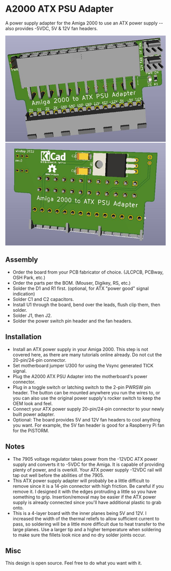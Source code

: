 # A2000 ATX PSU Adapter
A power supply adapter for the Amiga 2000 to use an ATX power supply -- also provides -5VDC, 5V & 12V fan headers.

![front](front.jpg)
\
![back](back.jpg)

## Assembly
* Order the board from your PCB fabricator of choice. (JLCPCB, PCBway, OSH Park, etc.)
* Order the parts per the BOM. (Mouser, Digikey, RS, etc.)
* Solder the D1 and R1 first. (optional, for ATX "power good" signal indication)
* Solder C1 and C2 capacitors.
* Install U1 through the board, bend over the leads, flush clip them, then solder.
* Solder J1, then J2.
* Solder the power switch pin header and the fan headers.

## Installation
* Install an ATX power supply in your Amiga 2000. This step is not covered here, as there are many tutorials online already. Do not cut the 20-pin/24-pin connector.
* Set motherboard jumper U300 for using the Vsync generated TICK signal.
* Plug the A2000 ATX PSU Adapter into the motherboard's power connector.
* Plug in a toggle switch or latching switch to the 2-pin PWRSW pin header. The button can be mounted anywhere you run the wires to, or you can also use the original power supply's rocker switch to keep the OEM look and feel.
* Connect your ATX power supply 20-pin/24-pin connector to your newly built power adapter.
* Optional: The board provides 5V and 12V fan headers to cool anything you want. For example, the 5V fan header is good for a Raspberry Pi fan for the PiSTORM.

## Notes
* The 7905 voltage regulator takes power from the -12VDC ATX power supply and converts it to -5VDC for the Amiga. It is capable of providing plenty of power, and is overkill. Your ATX power supply -12VDC rail will tap out well before the abilities of the 7905.
* This ATX power supply adapter will probably be a little difficult to remove since it is a 14-pin connector with high friction. Be careful if you remove it. I designed it with the edges protruding a little so you have something to grip. Insertion/removal may be easier if the ATX power supply is already connected since you'll have additional plastic to grab onto.
* This is a 4-layer board with the inner planes being 5V and 12V. I increased the width of the thermal reliefs to allow sufficient current to pass, so soldering will be a little more difficult due to heat transfer to the large planes. Use a larger tip and a higher temperature when soldering to make sure the fillets look nice and no dry solder joints occur.

## Misc
This design is open source. Feel free to do what you want with it.
